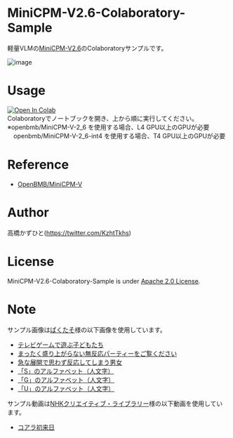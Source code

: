 # MiniCPM-V2.6-Colaboratory-Sample
軽量VLMの[MiniCPM-V2.6](https://github.com/OpenBMB/MiniCPM-V)のColaboratoryサンプルです。<br>

![image](https://github.com/user-attachments/assets/8fe7fca9-ec48-42a8-8a9d-658be518cdf2)

# Usage
[![Open In Colab](https://colab.research.google.com/assets/colab-badge.svg)](https://colab.research.google.com/github/Kazuhito00/MiniCPM-V2.6-Colaboratory-Sample/blob/main/MiniCPM-V2.6-Colaboratory-Sample.ipynb)<br>
Colaboratoryでノートブックを開き、上から順に実行してください。<br>
※openbmb/MiniCPM-V-2_6 を使用する場合、L4 GPU以上のGPUが必要<br>
　openbmb/MiniCPM-V-2_6-int4 を使用する場合、T4 GPU以上のGPUが必要

# Reference
* [OpenBMB/MiniCPM-V](https://github.com/OpenBMB/MiniCPM-V)

# Author
高橋かずひと(https://twitter.com/KzhtTkhs)
 
# License 
MiniCPM-V2.6-Colaboratory-Sample is under [Apache 2.0 License](LICENSE).

# Note
サンプル画像は[ぱくたそ](https://www.pakutaso.com/)様の以下画像を使用しています。
* [テレビゲームで遊ぶ子どもたち](https://www.pakutaso.com/20190310081post-20065.html)
* [まったく盛り上がらない無反応パーティーをご覧ください](https://www.pakutaso.com/20240233033post-50462.html)
* [急な展開で思わず反応してしまう男女](https://www.pakutaso.com/20240245033post-50463.html)
* [「S」のアルファベット（人文字）](https://www.pakutaso.com/20161129320s-3.html)
* [「G」のアルファベット（人文字）](https://www.pakutaso.com/20161115320g.html)
* [「U」のアルファベット（人文字）](https://www.pakutaso.com/20161130320u.html)

サンプル動画は[NHKクリエイティブ・ライブラリー](https://www.nhk.or.jp/archives/creative/)様の以下動画を使用しています。
* [コアラ初来日](https://www2.nhk.or.jp/archives/movies/?id=D0002080144_00000)


